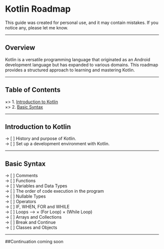 # Kotlin Roadmap

  This guide was created for personal use, and it may contain mistakes. If you notice any, please let me know.

  ___

## Overview

  Kotlin is a versatile programming language that originated as an Android development language but has expanded to various domains. This roadmap provides a structured approach to learning and mastering Kotlin.

  ___

## Table of Contents

  ×> 1. [Introduction to Kotlin](#introduction-to-kotlin)
  <br>
  ×> 2. [Basic Syntax](#basic-syntax)
  <br>

  ___

## Introduction to Kotlin

  -> [ ] History and purpose of Kotlin. 
  <br>
  -> [ ] Set up a development environment with Kotlin. 
  <br>

  ___

## Basic Syntax

  -> [ ] Comments 
  <br>
  -> [ ] Functions 
  <br>
  -> [ ] Variables and Data Types 
  <br>
  -> [ ] The order of code execution in the program
  <br>
  -> [ ] Nullable Types
  <br>
  -> [ ] Operators 
  <br>
  -> [ ] IF, WHEN, FOR and WHILE 
  <br>
  -> [ ] Loops -->
  × (For Loop)
  × (While Loop)
  <br>
  -> [ ] Arrays and Collections 
  <br>
  -> [ ] Break and Continue
  <br>
  -> [ ] Classes and Objects 
  <br>

  ___

##Continuation coming soon
